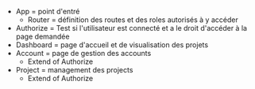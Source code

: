 - App = point d'entré
    - Router = définition des routes et des roles autorisés à y accéder
- Authorize = Test si l'utilisateur est connecté et a le droit d'accéder à la page demandée
- Dashboard = page d'accueil et de visualisation des projets
- Account = page de gestion des accounts
    - Extend of Authorize
- Project = management des projects
    - Extend of Authorize
